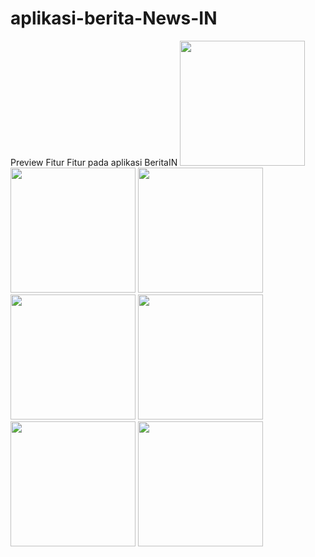 # aplikasi-berita-News-IN



Preview Fitur Fitur pada aplikasi BeritaIN
<img src="https://github.com/user-attachments/assets/4cd05d54-a9a9-436c-acc2-4d736c2e0dee" width="200" />
<img src="https://github.com/user-attachments/assets/aa177b8c-73aa-4fed-9ef4-deca60d43b1b" width="200" />
<img src="https://github.com/user-attachments/assets/b2cb644b-4cda-4033-982f-1f059aa8ca8d" width="200" />
<img src="https://github.com/user-attachments/assets/9a4ccd88-9ce3-45c2-9fbe-a0e9deab77c0" width="200" />
<img src="https://github.com/user-attachments/assets/2caff0cc-ed3a-4414-8537-6e80d3834e68" width="200" />
<img src="https://github.com/user-attachments/assets/c87bc208-35c4-4568-91dd-9702f4fa5354" width="200" />
<img src="https://github.com/user-attachments/assets/040603f1-e049-4d19-ae1d-f8d9dd94ead8" width="200" />

